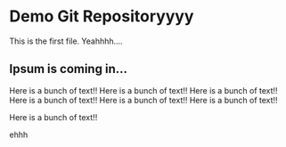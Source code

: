 # Demo Git Repositoryyyy

This is the first file. Yeahhhh....

## Ipsum is coming in...

Here is a bunch of text!! Here is a bunch of text!! Here is a bunch of text!! Here is a bunch of text!! 
Here is a bunch of text!! 
Here is a bunch of text!! 


Here is a bunch of text!! 


ehhh
